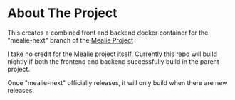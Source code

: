 # About The Project
This creates a combined front and backend docker container for the "mealie-next" branch of the [Mealie Project](https://github.com/hay-kot/mealie)

I take no credit for the Mealie project itself. Currently this repo will build nightly if both the frontend and backend successfully build in the parent project.

Once "mealie-next" officially releases, it will only build when there are new releases.
